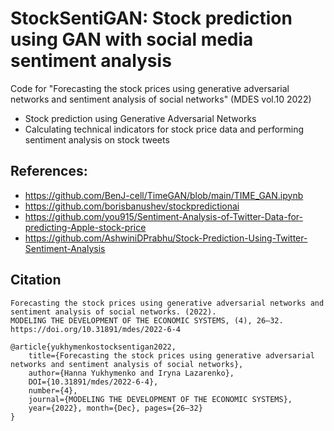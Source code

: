 # StockSentiGAN: Stock prediction using GAN with social media sentiment analysis
Code for "Forecasting the stock prices using generative adversarial networks and sentiment analysis of social networks" (MDES vol.10 2022)

* Stock prediction using Generative Adversarial Networks
* Calculating technical indicators for stock price data and performing sentiment analysis on stock tweets

## References:
* https://github.com/BenJ-cell/TimeGAN/blob/main/TIME_GAN.ipynb
* https://github.com/borisbanushev/stockpredictionai
* https://github.com/you915/Sentiment-Analysis-of-Twitter-Data-for-predicting-Apple-stock-price
* https://github.com/AshwiniDPrabhu/Stock-Prediction-Using-Twitter-Sentiment-Analysis

## Citation

```
Forecasting the stock prices using generative adversarial networks and sentiment analysis of social networks. (2022).
MODELING THE DEVELOPMENT OF THE ECONOMIC SYSTEMS, (4), 26–32. https://doi.org/10.31891/mdes/2022-6-4 
```

```
@article{yukhymenkostocksentigan2022,
    title={Forecasting the stock prices using generative adversarial networks and sentiment analysis of social networks}, 
    author={Hanna Yukhymenko and Iryna Lazarenko},
    DOI={10.31891/mdes/2022-6-4},
    number={4},
    journal={MODELING THE DEVELOPMENT OF THE ECONOMIC SYSTEMS},
    year={2022}, month={Dec}, pages={26–32}
} 
```
